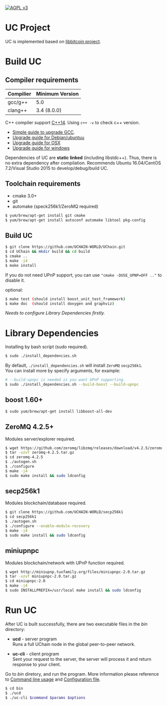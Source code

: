 [![AGPL v3](https://img.shields.io/badge/license-AGPL%20v3-brightgreen.svg)](./LICENSE)

# UC Project
UC is implemented based on [libbitcoin project](https://github.com/libbitcoin).


# Build UC

## Compiler requirements
| Compilier | Minimum Version |  
| ---------| ---------------- | 
| gcc/g++ |   5.0             |  
| clang++ |   3.4 (8.0.0)     |  

C++ compiler support [C++14](http://en.cppreference.com/w/cpp/compiler_support). 
Using `c++ -v` to check c++ version.
- [Simple guide to upgrade GCC](http://docs.uc.org/helpdoc/upgrade-gcc.html).
- [Upgrade guide for Debian/ubuntuu](https://github.com/libbitcoin/libbitcoin#debianubuntu)
- [Upgrade guide for OSX](https://github.com/libbitcoin/libbitcoin#macintosh)
- [Upgrade guide for windows](https://github.com/libbitcoin/libbitcoin#windows)

Dependencies of UC are **static linked** (including libstdc++). 
Thus, there is no extra dependency after compilation.
Recommends Ubuntu 16.04/CentOS 7.2/Visual Studio 2015 to develop/debug/build UC.

## Toolchain requirements
- cmake 3.0+
- git
- automake (speck256k1/ZeroMQ required)

```bash
$ yum/brew/apt-get install git cmake
$ yum/brew/apt-get install autoconf automake libtool pkg-config
```

## Build UC
```bash
$ git clone https://github.com/UCHAIN-WORLD/UChain.git
$ cd UChain && mkdir build && cd build
$ cmake ..
$ make -j4
$ make install
```
If you do not need UPnP support, you can use `"cmake -DUSE_UPNP=OFF .."` to disable it.

optional:
```bash
$ make test (should install boost_unit_test_framework)
$ make doc  (should install doxygen and graphviz)
```
*Needs to configure Library Dependencies firstly.*

# Library Dependencies

Installing by bash script (sudo required).
```bash
$ sudo ./install_dependencies.sh
```
By default, `./install_dependencies.sh` will install `ZeroMQ` `secp256k1`.  
You can install more by specify arguments, for example:
```bash
# --build-upnpc is needed is you want UPnP supporting.
$ sudo ./install_dependencies.sh --build-boost --build-upnpc
```

## boost 1.60+
```bash
$ sudo yum/brew/apt-get install libboost-all-dev
```

## ZeroMQ 4.2.5+
Modules server/explorer required.

```bash
$ wget https://github.com/zeromq/libzmq/releases/download/v4.2.5/zeromq-4.2.5.tar.gz
$ tar -xzvf zeromq-4.2.5.tar.gz
$ cd zeromq-4.2.5
$ ./autogen.sh
$ ./configure
$ make -j4
$ sudo make install && sudo ldconfig
```

## secp256k1 
Modules blockchain/database required.

```bash
$ git clone https://github.com/UCHAIN-WORLD/secp256k1
$ cd secp256k1
$ ./autogen.sh
$ ./configure --enable-module-recovery
$ make -j4
$ sudo make install && sudo ldconfig
```

## miniupnpc
Modules blockchain/network with UPnP function required.

```bash
$ wget http://miniupnp.tuxfamily.org/files/miniupnpc-2.0.tar.gz
$ tar -xzvf miniupnpc-2.0.tar.gz
$ cd miniupnpc-2.0
$ make -j4
$ sudo INSTALLPREFIX=/usr/local make install && sudo ldconfig
```

# Run UC
After UC is built successfully, there are two executable files in the _bin_ directory:

 - **ucd** - server program  
   Runs a full UChain node in the global peer-to-peer network.

 - **uc-cli** - client program  
   Sent your request to the server, the server will process it and return response to your client.

Go to _bin_ diretory, and run the program.
More information please reference to [Command line usage](https://docs.uc.org/docs/command-line.html) and [Configuration file](https://docs.uc.org/docs/config-file.html).
```bash
$ cd bin
$ ./ucd
$ ./uc-cli $command $params $options
```
